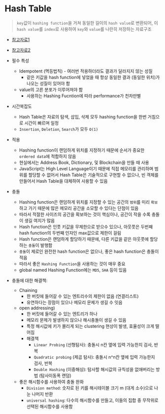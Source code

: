 # Hash Table

> `key`값이 `hashing function`을 거쳐 동일한 길이의 `hash value`로 변환되어, 이 `hash value`를 `index`로 사용하여 `key`와 `value`를 나란히 저장하는 자료구조

- [참고자료1](https://ratsgo.github.io/data%20structure&algorithm/2017/10/25/hash/)
- [참고자료2](https://blog.devgenius.io/javascript-newbies-on-hash-table-c56b1e562721/)

- 필수 특성
    - Idempotent (멱등법칙) - 여러번 적용하더라도 결과가 달라지지 않는 성질
        - 같은 키값을 hash function에 넣었을 때 항상 동일한 결과 (동일한 위치)가 나오는 성질이 있어야 함
    - value의 고른 분포가 이루어져야 함
        - 사용하는 Hashing Fucntion에 따라 performance가 천차만별
- 시간복잡도
    - Hash Table은 자료의 탐색, 삽입, 삭제 모두 hashing function을 한번 거침으로 시간이 빠르며 일정
    - `Insertion`, `Deletion`, `Search`가 모두 `O(1)`
- 적용
    - Hashing function이 랜덤하게 위치를 지정하기 때문에 순서가 중요한 `ordered data`에 적합하지 않음
    - 현실에서는 Address Book, Dictionary, 및 Blockchain을 만들 때 사용
    - JavaScript는 High Level Language이기 때문에 직접 메모리를 관리하며 범위를 할당할 수 없어서 Hash Table은 기술적으로 구현할 수 없으나, 빈 객체를 만들어서 Hash Table을 대체하여 사용할 수 있음
- 충돌
    - Hashing function은 랜덤하게 위치를 지정할 수 있는 공간의 `범위`를 미리 `확보`하고 가기 때문에 많은 메모리 공간을 소모할 수 있다는 단점이 있음
    - 따라서 적절한 사이즈의 공간을 확보하는 것이 핵심이나, 공간이 작을 수록 충돌이 생길 여지가 많음
    - Hash function은 인풋 키값을 무제한으로 받으수 있으나, 아웃풋은 두번째 hash function의 두번째 인자인 max값으로 제한이 걸림
    - Hash function은 랜덤하게 할당하기 때문에, 다른 키값을 같은 아웃풋에 할당하는 `충돌`이 발행함
    - `충돌`이 제로인 완전한 hash function은 없으나, 좋은 hash function은 충돌이 적음
    - 따라서 좋은 `Hashing Function`을 사용하는 것이 매우 중요
    - global named Hashing Function에는 `MD5`, `SHA` 등이 있음
- 충돌에 대한 해결책: 
    - Chaining
        - 한 버킷에 들어갈 수 있는 엔트리수의 제한이 없음 (연결리스트)
        - 유연하다는 장점이 있으나 메모리 문제가 생길 수 잇음
    - open addressing)
        - 한 버킷에 들어갈 수 있는 엔트리가 하나
        - 메모리 문제가 발생하지 않으나 해시충돌이 생길 수 있음
        - 특정 해시값에 키가 몰리게 되는 clustering 현상이 발생, 효율성이 크게 떨어짐
        - 해결책
            - `Linear Probing` (선형탐사): 충돌시 n칸 옆에 입력 가능한지 검사, 반복
            - `Quadratic probing` (제곱 탐사): 충돌시 n^n칸 옆에 입력 가능한지 검사, 반복
            - `Double Hashing` (이중해싱): 탐사할 해시값의 규칙성을 없애버리는 방법 (탐사이동폭 랜덤)
    - 좋은 해시함수를 사용하여 충돌 완화
        - `Division method`: 숫자로 된 키를 해시테이블 크기 m (대게 소수)으로 나눈 나머지 반환
        - `universal hashing`: 다수의 해시함수를 만들고, 이들의 집합 중 무작위로 선택된 해시함수를 사용함


















